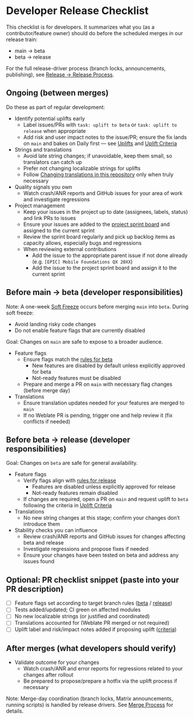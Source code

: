 # Developer Release Checklist

This checklist is for developers. It summarizes what you (as a contributor/feature owner) should do before the scheduled merges in our release train:
- main → beta
- beta → release

For the full release-driver process (branch locks, announcements, publishing), see [Release → Release Process](../ci/RELEASE.md).

## Ongoing (between merges)

Do these as part of regular development:

- Identify potential uplifts early
  - Label issues/PRs with `task: uplift to beta` or `task: uplift to release` when appropriate
  - Add risk and user impact notes to the issue/PR; ensure the fix lands on `main` and bakes on Daily first — see [Uplifts](../ci/RELEASE.md#uplifts) and [Uplift Criteria](../ci/RELEASE.md#uplift-criteria)
- Strings and translations
  - Avoid late string changes; if unavoidable, keep them small, so translators can catch up
  - Prefer not changing localizable strings for uplifts
  - Follow [Changing translations in this repository](../translations.md#changing-translations-in-this-repository) only when truly necessary
- Quality signals you own
  - Watch crash/ANR reports and GitHub issues for your area of work and investigate regressions
- Project management
  - Keep your issues in the project up to date (assignees, labels, status) and link PRs to issues
  - Ensure your issues are added to the [project sprint board](https://github.com/orgs/thunderbird/projects/20) and assigned to the current sprint
  - Review the sprint board regularly and pick up backlog items as capacity allows, especially bugs and regressions
  - When reviewing external contributions
    - Add the issue to the appropriate parent issue if not done already (e.g. `[EPIC] Mobile Foundations QX 20XX`)
    - Add the issue to the project sprint board and assign it to the current sprint

## Before main → beta (developer responsibilities)

Note: A one-week [Soft Freeze](../ci/RELEASE.md#soft-freeze) occurs before merging `main` into `beta`.
During soft freeze:
- Avoid landing risky code changes
- Do not enable feature flags that are currently disabled

Goal: Changes on `main` are safe to expose to a broader audience.

- Feature flags
  - Ensure flags match the [rules for beta](../ci/RELEASE.md#feature-flags)
    - New features are disabled by default unless explicitly approved for beta
    - Not-ready features must be disabled
  - Prepare and merge a PR on `main` with necessary flag changes (before merge day)
- Translations
  - Ensure translation updates needed for your features are merged to `main`
  - If no Weblate PR is pending, trigger one and help review it (fix conflicts if needed)

## Before beta → release (developer responsibilities)

Goal: Changes on `beta` are safe for general availability.

- Feature flags
  - Verify flags align with [rules for release](../ci/RELEASE.md#feature-flags)
    - Features are disabled unless explicitly approved for release
    - Not-ready features remain disabled
  - If changes are required, open a PR on `main` and request uplift to `beta` following the criteria in [Uplift Criteria](../ci/RELEASE.md#uplift-criteria)
- Translations
  - No new string changes at this stage; confirm your changes don’t introduce them
- Stability checks you can influence
  - Review crash/ANR reports and GitHub issues for changes affecting beta and release
  - Investigate regressions and propose fixes if needed
  - Ensure your changes have been tested on beta and address any issues found

## Optional: PR checklist snippet (paste into your PR description)

- [ ] Feature flags set according to target branch rules ([beta](../ci/RELEASE.md#feature-flags) / [release](../ci/RELEASE.md#feature-flags))
- [ ] Tests added/updated; CI green on affected modules
- [ ] No new localizable strings (or justified and coordinated)
- [ ] Translations accounted for (Weblate PR merged or not required)
- [ ] Uplift label and risk/impact notes added if proposing uplift ([criteria](../ci/RELEASE.md#uplift-criteria))

## After merges (what developers should verify)

- Validate outcome for your changes
  - Watch crash/ANR and error reports for regressions related to your changes after rollout
  - Be prepared to propose/prepare a hotfix via the uplift process if necessary

Note: Merge-day coordination (branch locks, Matrix announcements, running scripts) is handled by release drivers. See [Merge Process](../ci/RELEASE.md#merge-process) for details.
